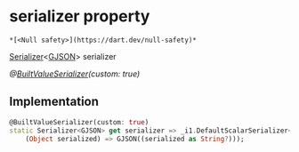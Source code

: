 


# serializer property




    *[<Null safety>](https://dart.dev/null-safety)*




[Serializer](https://pub.dev/documentation/built_value/8.1.2/serializer/Serializer-class.html)&lt;[GJSON](../../third_party_yonomi_graphql_schema_schema.docs.schema.gql/GJSON-class.md)> serializer
  
_@[BuiltValueSerializer](https://pub.dev/documentation/built_value/8.1.2/built_value/BuiltValueSerializer-class.html)(custom: true)_






## Implementation

```dart
@BuiltValueSerializer(custom: true)
static Serializer<GJSON> get serializer => _i1.DefaultScalarSerializer<GJSON>(
    (Object serialized) => GJSON((serialized as String?)));
```








